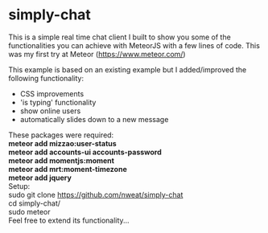 # simply-chat
This is a simple real time chat client I built to show you some of the functionalities you can achieve with MeteorJS with a few lines of code. This was my first try at Meteor (https://www.meteor.com/)

This example is based on an existing example but I added/improved the following functionality:
- CSS improvements
- 'is typing' functionality
- show online users
- automatically slides down to a new message

These packages were required: 
<br> <b>meteor add mizzao:user-status</b>
<br> <b>meteor add accounts-ui accounts-password</b>
<br> <b>meteor add momentjs:moment</b>
<br> <b>meteor add mrt:moment-timezone </b>
<br> <b>meteor add jquery</b>
<br>
Setup:  <br>
sudo git clone https://github.com/nweat/simply-chat <br>
cd simply-chat/ <br>
sudo meteor 
<br>
Feel free to extend its functionality...
